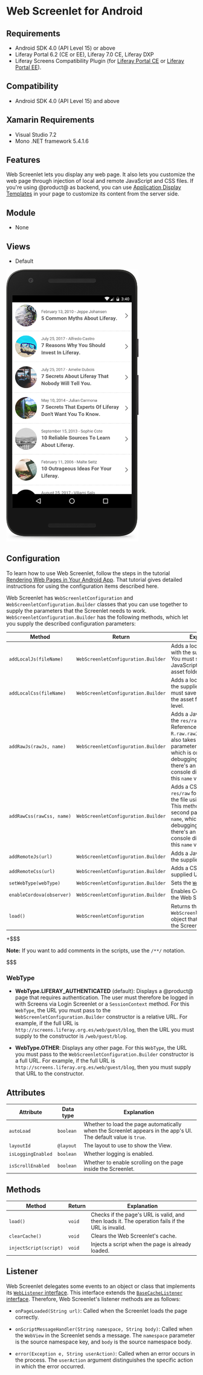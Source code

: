 # Web Screenlet for Android [](id=web-screenlet-for-android)

## Requirements [](id=requirements)

-   Android SDK 4.0 (API Level 15) or above 
-   Liferay Portal 6.2 (CE or EE), Liferay 7.0 CE, Liferay DXP
-   Liferay Screens Compatibility Plugin (for 
    [Liferay Portal CE](http://www.liferay.com/marketplace/-/mp/application/54365664) 
    or 
    [Liferay Portal EE](http://www.liferay.com/marketplace/-/mp/application/54369726)). 

## Compatibility [](id=compatibility)

- Android SDK 4.0 (API Level 15) and above

## Xamarin Requirements [](id=xamarin-requirements)

- Visual Studio 7.2
- Mono .NET framework 5.4.1.6

## Features [](id=features)

Web Screenlet lets you display any web page. It also lets you customize the web 
page through injection of local and remote JavaScript and CSS files. If you're 
using @product@ as backend, you can use 
[Application Display Templates](/discover/portal/-/knowledge_base/6-2/using-application-display-templates) 
in your page to customize its content from the server side. 

## Module [](id=module)

- None

## Views [](id=views)

- Default

![Figure 1: The Web Screenlet with the Default View Set.](../../images/screens-android-webscreenlet.png)

## Configuration [](id=configuration)

To learn how to use Web Screenlet, follow the steps in the tutorial 
[Rendering Web Pages in Your Android App](/develop/tutorials/-/knowledge_base/6-2/rendering-web-pages-in-your-android-app). 
That tutorial gives detailed instructions for using the configuration items 
described here. 

Web Screenlet has `WebScreenletConfiguration` and 
`WebScreenletConfiguration.Builder` classes that you can use together to supply 
the parameters that the Screenlet needs to work. 
`WebScreenletConfiguration.Builder` has the following methods, which let you 
supply the described configuration parameters: 

| Method | Return | Explanation |
|-----------|-----------|-------------| 
| `addLocalJs(fileName)` | `WebScreenletConfiguration.Builder` | Adds a local JavaScript file with the supplied filename. You must save the JavaScript files in the asset folder's first level. |
| `addLocalCss(fileName)` | `WebScreenletConfiguration.Builder` | Adds a local CSS file with the supplied filename. You must save the CSS files in the asset folder's first level. |
| `addRawJs(rawJs, name)` | `WebScreenletConfiguration.Builder` | Adds a JavaScript file from the `res/raw` folder. Reference the file using `R.raw.rawJs`. This method also takes a second parameter called `name`, which is only for debugging purposes. If there's an error, the console displays it with this `name` value. |
| `addRawCss(rawCss, name)` | `WebScreenletConfiguration.Builder` | Adds a CSS file from the `res/raw` folder. Reference the file using `R.raw.rawCss`. This method also takes a second parameter called `name`, which is only for debugging purposes. If there's an error, the console displays it with this `name` value. |
| `addRemoteJs(url)` | `WebScreenletConfiguration.Builder` | Adds a JavaScript file from the supplied URL. |
| `addRemoteCss(url)` | `WebScreenletConfiguration.Builder` | Adds a CSS file from the supplied URL. |
| `setWebType(webType)` | `WebScreenletConfiguration.Builder` | Sets the [`WebType`](/develop/reference/-/knowledge_base/7-0/web-screenlet-for-android#webtype). |
| `enableCordova(observer)` | `WebScreenletConfiguration.Builder` | Enables Cordova inside the Web Screenlet. |
| `load()` | `WebScreenletConfiguration` | Returns the `WebScreenletConfiguration` object that you can set to the Screenlet instance. |

+$$$

**Note:** If you want to add comments in the scripts, use the `/**/` notation. 

$$$

### WebType [](id=webtype)

-   **WebType.LIFERAY_AUTHENTICATED** (default): Displays a @product@ page that 
    requires authentication. The user must therefore be logged in with Screens 
    via Login Screenlet or a `SessionContext` method. For this `WebType`, the 
    URL you must pass to the `WebScreenletConfiguration.Builder` constructor is 
    a relative URL. For example, if the full URL is 
    `http://screens.liferay.org.es/web/guest/blog`, then the URL you must supply 
    to the constructor is `/web/guest/blog`. 

-   **WebType.OTHER**: Displays any other page. For this `WebType`, the URL you 
    must pass to the `WebScreenletConfiguration.Builder` constructor is a full 
    URL. For example, if the full URL is 
    `http://screens.liferay.org.es/web/guest/blog`, then you must supply that 
    URL to the constructor. 

## Attributes [](id=attributes)

| Attribute | Data type | Explanation |
|-----------|-----------|-------------|
| `autoLoad` | `boolean` | Whether to load the page automatically when the Screenlet appears in the app's UI. The default value is `true`. |
| `layoutId` | `@layout` | The layout to use to show the View. |
| `isLoggingEnabled` | `boolean` | Whether logging is enabled. |
| `isScrollEnabled` | `boolean` | Whether to enable scrolling on the page inside the Screenlet. |

## Methods [](id=methods)

| Method | Return | Explanation |
|-----------|-----------|-------------| 
| `load()` | `void` | Checks if the page's URL is valid, and then loads it. The operation fails if the URL is invalid. |
| `clearCache()` | `void` | Clears the Web Screenlet's cache. |
| `injectScript(script)` | `void` | Injects a script when the page is already loaded. |

## Listener [](id=listener)

Web Screenlet delegates some events to an object or class that 
implements its 
[`WebListener` interface](https://github.com/liferay/liferay-screens/blob/master/android/library/src/main/java/com/liferay/mobile/screens/web/WebListener.java). 
This interface extends the 
[`BaseCacheListener` interface](https://github.com/liferay/liferay-screens/blob/master/android/library/src/main/java/com/liferay/mobile/screens/base/interactor/listener/BaseCacheListener.java). 
Therefore, Web Screenlet's listener methods are as follows: 

-   `onPageLoaded(String url)`: Called when the Screenlet loads the page 
    correctly.

-   `onScriptMessageHandler(String namespace, String body)`: Called when the 
    `WebView` in the Screenlet sends a message. The `namespace` parameter is the 
    source namespace key, and `body` is the source namespace body. 

-   `error(Exception e, String userAction)`: Called when an error occurs in the 
    process. The `userAction` argument distinguishes the specific action in 
    which the error occurred. 
